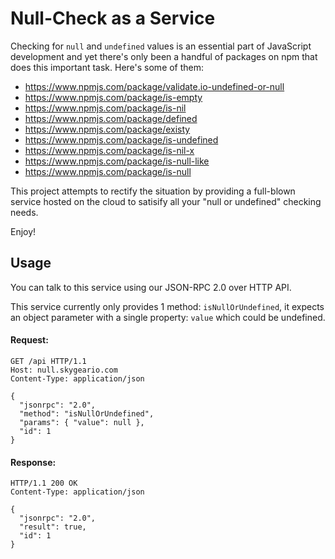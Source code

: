 # Null-Check as a Service

Checking for `null` and `undefined` values is an essential part of
JavaScript development and yet there's only been a handful of packages
on npm that does this important task. Here's some of them:

- https://www.npmjs.com/package/validate.io-undefined-or-null
- https://www.npmjs.com/package/is-empty
- https://www.npmjs.com/package/is-nil
- https://www.npmjs.com/package/defined
- https://www.npmjs.com/package/existy
- https://www.npmjs.com/package/is-undefined
- https://www.npmjs.com/package/is-nil-x
- https://www.npmjs.com/package/is-null-like
- https://www.npmjs.com/package/is-null

This project attempts to rectify the situation by providing a
full-blown service hosted on the cloud to satisify all your
"null or undefined" checking needs.

Enjoy!


## Usage

You can talk to this service using our JSON-RPC 2.0 over HTTP API.

This service currently only provides 1 method: `isNullOrUndefined`,
it expects an object parameter with a single property: `value` which
could be undefined.

#### Request:

```
GET /api HTTP/1.1
Host: null.skygeario.com
Content-Type: application/json

{
  "jsonrpc": "2.0",
  "method": "isNullOrUndefined",
  "params": { "value": null },
  "id": 1
}
```

#### Response:

```
HTTP/1.1 200 OK
Content-Type: application/json

{
  "jsonrpc": "2.0",
  "result": true,
  "id": 1
}
```

